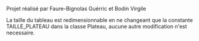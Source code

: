 Projet réalisé par Faure-Bignolas Guérric et Bodin Virgile

La taille du tableau est redimensionnable en ne changeant que la constante TAILLE_PLATEAU dans la classe Plateau, aucune autre modification n'est necessaire.
